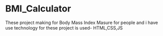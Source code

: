 # BMI_Calculator
These project making for Body Mass Index Masure for people  and i have use technology for these project is used- HTML,CSS,JS

